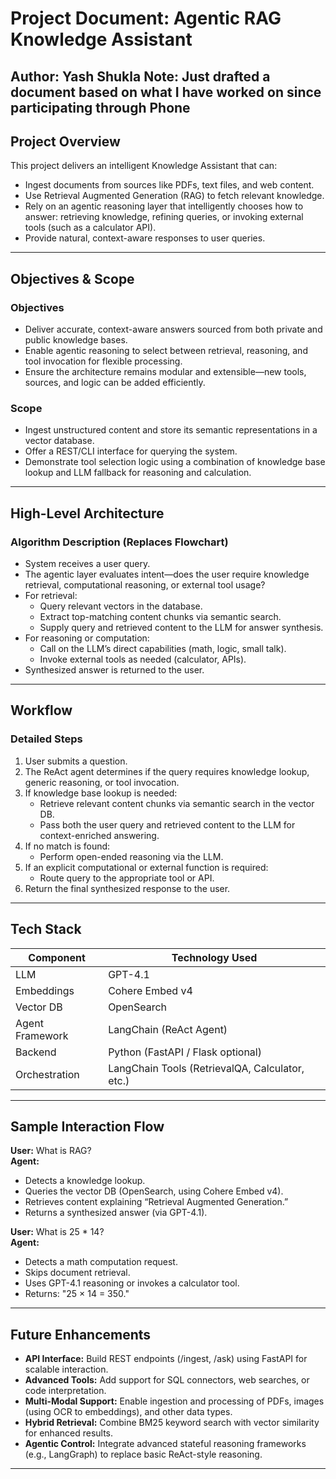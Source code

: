 # Project Document: Agentic RAG Knowledge Assistant

**Author:** Yash Shukla
Note: Just drafted a document based on what I have worked on since participating through Phone
---

## Project Overview

This project delivers an intelligent Knowledge Assistant that can:
- Ingest documents from sources like PDFs, text files, and web content.
- Use Retrieval Augmented Generation (RAG) to fetch relevant knowledge.
- Rely on an agentic reasoning layer that intelligently chooses how to answer: retrieving knowledge, refining queries, or invoking external tools (such as a calculator API).
- Provide natural, context-aware responses to user queries.

---

## Objectives & Scope

### Objectives

- Deliver accurate, context-aware answers sourced from both private and public knowledge bases.
- Enable agentic reasoning to select between retrieval, reasoning, and tool invocation for flexible processing.
- Ensure the architecture remains modular and extensible—new tools, sources, and logic can be added efficiently.

### Scope

- Ingest unstructured content and store its semantic representations in a vector database.
- Offer a REST/CLI interface for querying the system.
- Demonstrate tool selection logic using a combination of knowledge base lookup and LLM fallback for reasoning and calculation.

---

## High-Level Architecture

### Algorithm Description (Replaces Flowchart)

- System receives a user query.
- The agentic layer evaluates intent—does the user require knowledge retrieval, computational reasoning, or external tool usage?
- For retrieval:
    - Query relevant vectors in the database.
    - Extract top-matching content chunks via semantic search.
    - Supply query and retrieved content to the LLM for answer synthesis.
- For reasoning or computation:
    - Call on the LLM’s direct capabilities (math, logic, small talk).
    - Invoke external tools as needed (calculator, APIs).
- Synthesized answer is returned to the user.

---

## Workflow

### Detailed Steps

1. User submits a question.
2. The ReAct agent determines if the query requires knowledge lookup, generic reasoning, or tool invocation.
3. If knowledge base lookup is needed:
    - Retrieve relevant content chunks via semantic search in the vector DB.
    - Pass both the user query and retrieved content to the LLM for context-enriched answering.
4. If no match is found:
    - Perform open-ended reasoning via the LLM.
5. If an explicit computational or external function is required:
    - Route query to the appropriate tool or API.
6. Return the final synthesized response to the user.

---

## Tech Stack

| Component         | Technology Used                    |
|-------------------|-----------------------------------|
| LLM               | GPT-4.1                           |
| Embeddings        | Cohere Embed v4                   |
| Vector DB         | OpenSearch                        |
| Agent Framework   | LangChain (ReAct Agent)           |
| Backend           | Python (FastAPI / Flask optional) |
| Orchestration     | LangChain Tools (RetrievalQA, Calculator, etc.)  |

---

## Sample Interaction Flow

**User:** What is RAG?  
**Agent:**
- Detects a knowledge lookup.
- Queries the vector DB (OpenSearch, using Cohere Embed v4).
- Retrieves content explaining “Retrieval Augmented Generation.”
- Returns a synthesized answer (via GPT-4.1).

**User:** What is 25 * 14?  
**Agent:**
- Detects a math computation request.
- Skips document retrieval.
- Uses GPT-4.1 reasoning or invokes a calculator tool.
- Returns: "25 × 14 = 350."

---

## Future Enhancements

- **API Interface:** Build REST endpoints (/ingest, /ask) using FastAPI for scalable interaction.
- **Advanced Tools:** Add support for SQL connectors, web searches, or code interpretation.
- **Multi-Modal Support:** Enable ingestion and processing of PDFs, images (using OCR to embeddings), and other data types.
- **Hybrid Retrieval:** Combine BM25 keyword search with vector similarity for enhanced results.
- **Agentic Control:** Integrate advanced stateful reasoning frameworks (e.g., LangGraph) to replace basic ReAct-style reasoning.

---
